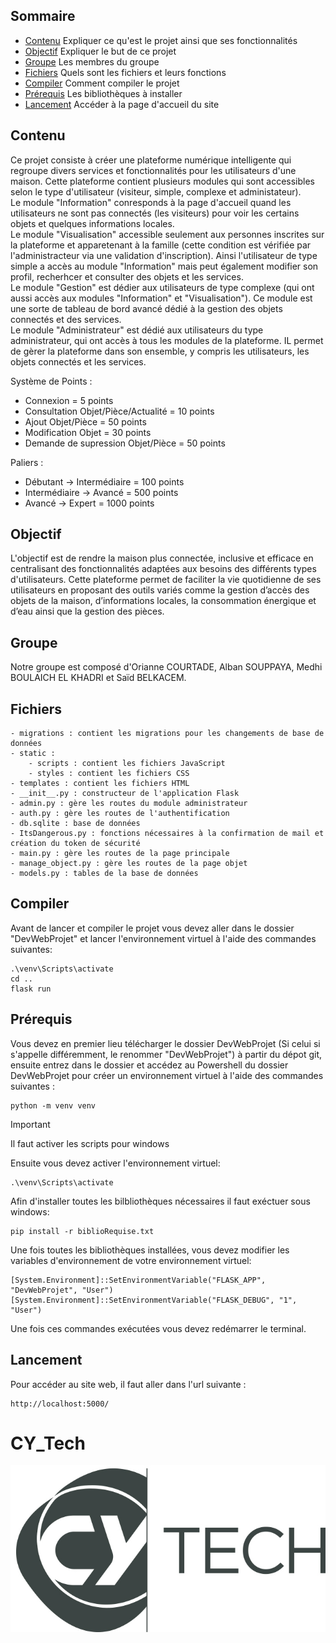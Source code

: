 ## Sommaire
- [Contenu](#contenu) Expliquer ce qu'est le projet ainsi que ses fonctionnalités
- [Objectif](#objectif) Expliquer le but de ce projet
- [Groupe](#groupe) Les membres du groupe 
- [Fichiers](#fichiers) Quels sont les fichiers et leurs fonctions
- [Compiler](#compiler) Comment compiler le projet
- [Prérequis](#prérequis) Les bibliothèques à installer 
- [Lancement](#lancement) Accéder à la page d'accueil du site


## Contenu

Ce projet consiste à créer une plateforme numérique intelligente qui regroupe divers services et fonctionnalités pour les utilisateurs d'une maison. Cette plateforme contient plusieurs modules qui sont accessibles selon le type d'utilisateur (visiteur, simple, complexe et administateur).   
Le module "Information" conresponds à la page d'accueil quand les utilisateurs ne sont pas connectés (les visiteurs) pour voir les certains objets et quelques informations locales.  
Le module "Visualisation" accessible seulement aux personnes inscrites sur la plateforme et apparetenant à la famille (cette condition est vérifiée par l'administracteur via une validation d'inscription). Ainsi l'utilisateur de type simple a accès au module "Information" mais peut également modifier son profil, recherhcer et consulter des objets et les services.   
Le module "Gestion" est dédier aux utilisateurs de type complexe (qui ont aussi accès aux modules "Information" et "Visualisation"). Ce module est une sorte de tableau de bord avancé dédié à la gestion des objets connectés et des services.  
Le module "Administrateur" est dédié aux utilisateurs du type administrateur, qui ont accès à tous les modules de la plateforme. IL permet de gèrer la plateforme dans son ensemble, y compris les utilisateurs, les objets connectés et les services.

Système de Points :
- Connexion = 5 points
- Consultation Objet/Pièce/Actualité = 10 points
- Ajout Objet/Pièce = 50 points
- Modification Objet = 30 points
- Demande de supression Objet/Pièce = 50 points

Paliers : 
- Débutant -> Intermédiaire = 100 points
- Intermédiaire -> Avancé = 500 points
- Avancé -> Expert = 1000 points


## Objectif

L'objectif est de rendre la maison plus connectée, inclusive et efficace en centralisant des fonctionnalités adaptées aux besoins des différents types d'utilisateurs. Cette plateforme permet de faciliter la vie quotidienne de ses utilisateurs en proposant des outils variés comme la gestion d’accès des objets de la maison, d’informations locales, la consommation énergique et d’eau ainsi que la gestion des pièces.

## Groupe

Notre groupe est composé d'Orianne COURTADE, Alban SOUPPAYA, Medhi BOULAICH EL KHADRI et Saïd BELKACEM.

## Fichiers

    - migrations : contient les migrations pour les changements de base de données
    - static : 
        - scripts : contient les fichiers JavaScript
        - styles : contient les fichiers CSS
    - templates : contient les fichiers HTML
    - __init__.py : constructeur de l'application Flask
    - admin.py : gère les routes du module administrateur
    - auth.py : gère les routes de l'authentification
    - db.sqlite : base de données
    - ItsDangerous.py : fonctions nécessaires à la confirmation de mail et création du token de sécurité
    - main.py : gère les routes de la page principale
    - manage_object.py : gère les routes de la page objet
    - models.py : tables de la base de données

## Compiler
Avant de lancer et compiler le projet vous devez aller dans le dossier "DevWebProjet" et lancer l'environnement virtuel à l'aide des commandes suivantes:
```
.\venv\Scripts\activate
cd ..
flask run
```

## Prérequis

Vous devez en premier lieu télécharger le dossier DevWebProjet (Si celui si s'appelle différemment, le renommer "DevWebProjet") à partir du dépot git, ensuite entrez dans le dossier et accédez au Powershell du dossier DevWebProjet pour créer un environnement virtuel à l'aide des commandes suivantes :
```
python -m venv venv
```
 >[!IMPORTANT] 
 >Il faut activer les scripts pour windows  
 
Ensuite vous devez activer l'environnement virtuel:
```
.\venv\Scripts\activate 
```
Afin d'installer toutes les bilbliothèques nécessaires il faut exéctuer sous windows: 
```
pip install -r biblioRequise.txt
```
Une fois toutes les bibliothèques installées, vous devez modifier les variables d'environnement de votre environnement virtuel:
```
[System.Environment]::SetEnvironmentVariable("FLASK_APP", "DevWebProjet", "User")
[System.Environment]::SetEnvironmentVariable("FLASK_DEBUG", "1", "User")

```
Une fois ces commandes exécutées vous devez redémarrer le terminal.


## Lancement

Pour accéder au site web, il faut aller dans l'url suivante :

```
http://localhost:5000/
```

# CY_Tech
![CYTECH](CY_Tech_logo.jpg)
